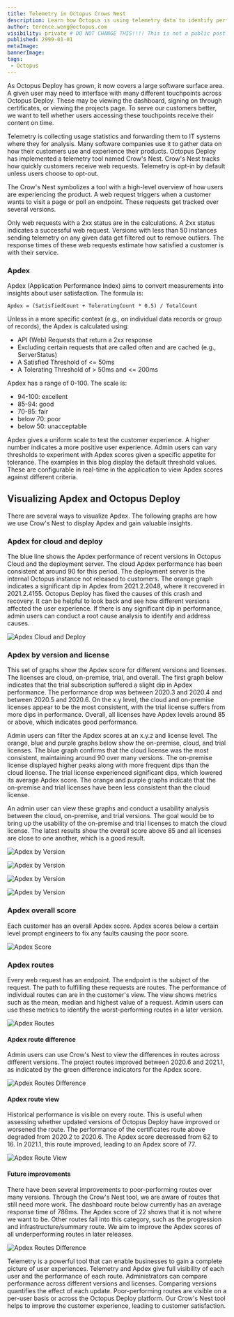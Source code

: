```yaml
---
title: Telemetry in Octopus Crows Nest
description: Learn how Octopus is using telemetry data to identify performance metrics for our customers
author: terence.wong@octopus.com
visibility: private # DO NOT CHANGE THIS!!!! This is not a public post!
published: 2999-01-01
metaImage: 
bannerImage: 
tags:
 - Octopus
---
```


As Octopus Deploy has grown, it now covers a large software surface area. A given user may need to interface with many different touchpoints across Octopus Deploy. These may be viewing the dashboard, signing on through certificates, or viewing the projects page. To serve our customers better, we want to tell whether users accessing these touchpoints receive their content on time.

Telemetry is collecting usage statistics and forwarding them to IT systems where they for analysis. Many software companies use it to gather data on how their customers use and experience their products. Octopus Deploy has implemented a telemetry tool named Crow's Nest. Crow's Nest tracks how quickly customers receive web requests. Telemetry is opt-in by default unless users choose to opt-out. 

The Crow's Nest symbolizes a tool with a high-level overview of how users are experiencing the product. A web request triggers when a customer wants to visit a page or poll an endpoint. These requests get tracked over several versions. 

Only web requests with a 2xx status are in the calculations. A 2xx status indicates a successful web request. Versions with less than 50 instances sending telemetry on any given data get filtered out to remove outliers. The response times of these web requests estimate how satisfied a customer is with their service. 

### Apdex

Apdex (Application Performance Index) aims to convert measurements into insights about user satisfaction. The formula is:


    Apdex = (SatisfiedCount + ToleratingCount * 0.5) / TotalCount
 
Unless in a more specific context (e.g., on individual data records or group of records), the Apdex is calculated using:

- API (Web) Requests that return a 2xx response
- Excluding certain requests that are called often and are cached (e.g., ServerStatus)
- A Satisfied Threshold of <= 50ms
- A Tolerating Threshold of > 50ms and <= 200ms

Apdex has a range of 0-100. The scale is:
- 94-100: excellent
- 85-94: good
- 70-85: fair
- below 70: poor
- below 50: unacceptable

Apdex gives a uniform scale to test the customer experience. A higher number indicates a more positive user experience.  Admin users can vary thresholds to experiment with Apdex scores given a specific appetite for tolerance. The examples in this blog display the default threshold values. These are configurable in real-time in the application to view Apdex scores against different criteria.
 
## Visualizing Apdex and Octopus Deploy

There are several ways to visualize Apdex. The following graphs are how we use Crow's Nest to display Apdex and gain valuable insights.

### Apdex for cloud and deploy

The blue line shows the Apdex performance of recent versions in Octopus Cloud and the deployment server. The cloud Apdex performance has been consistent at around 90 for this period. The deployment server is the internal Octopus instance not released to customers. The orange graph indicates a significant dip in Apdex from 2021.2.2048, where it recovered in 2021.2.4155. Octopus Deploy has fixed the causes of this crash and recovery. It can be helpful to look back and see how different versions affected the user experience. If there is any significant dip in performance, admin users can conduct a root cause analysis to identify and address causes.

![Apdex Cloud and Deploy](apdex-cloud-deploy.png "Apdex Cloud and Deploy")

### Apdex by version and license

This set of graphs show the Apdex score for different versions and licenses. The licenses are cloud, on-premise, trial, and overall.  The first graph below indicates that the trial subscription suffered a slight dip in Apdex performance. The performance drop was between 2020.3 and 2020.4 and between 2020.5 and 2020.6. On the x.y level, the cloud and on-premise licenses appear to be the most consistent, with the trial license suffers from more dips in performance. Overall, all licenses have Apdex levels around 85 or above, which indicates good performance.

Admin users can filter the Apdex scores at an x.y.z and license level. The orange, blue and purple graphs below show the on-premise, cloud, and trial licenses. The blue graph confirms that the cloud license was the most consistent, maintaining around 90 over many versions. The on-premise license displayed higher peaks along with more frequent dips than the cloud license. The trial license experienced significant dips, which lowered its average Apdex score. The orange and purple graphs indicate that the on-premise and trial licenses have been less consistent than the cloud license. 

An admin user can view these graphs and conduct a usability analysis between the cloud, on-premise, and trial versions. The goal would be to bring up the usability of the on-premise and trial licenses to match the cloud license. The latest results show the overall score above 85 and all licenses are close to one another, which is a good result.

![Apdex by Version](apdex-by-version.png "Apdex by Version")

![Apdex by Version](apdex-by-version-z-onprem.png "Apdex by Version")

![Apdex by Version](apdex-by-version-z-cloud.png "Apdex by Version")

![Apdex by Version](apdex-by-version-z-trial.png "Apdex by Version")


<!--### Apdex customer view

![Apdex Customer View](apdex-customer.png "Apdex Customer View")-->

### Apdex overall score

Each customer has an overall Apdex score. Apdex scores below a certain level prompt engineers to fix any faults causing the poor score.

![Apdex Score](apdex-score.png "Apdex Score")

### Apdex routes

Every web request has an endpoint. The endpoint is the subject of the request. The path to fulfilling these requests are routes. The performance of individual routes can are in the customer's view. The view shows metrics such as the mean, median and highest value of a request. Admin users can use these metrics to identify the worst-performing routes in a later version.

![Apdex Routes](apdex-route.png "Apdex Routes")

#### Apdex route difference

Admin users can use Crow's Nest to view the differences in routes across different versions. The project routes improved between 2020.6 and 2021.1, as indicated by the green difference indicators for the Apdex score.

![Apdex Routes Difference](apdex-route-diff.png "Apdex Routes Difference")

#### Apdex route view

Historical performance is visible on every route. This is useful when assessing whether updated versions of Octopus Deploy have improved or worsened the route. The performance of the certificates route above degraded from 2020.2 to 2020.6. The Apdex score decreased from 62 to 16. In 2021.1, this route improved, leading to an Apdex score of 77.

![Apdex Route View](apdex-route-view.png "Apdex Route View")

#### Future improvements

There have been several improvements to poor-performing routes over many versions. Through the Crow's Nest tool, we are aware of routes that still need more work. The dashboard route below currently has an average response time of 786ms. The Apdex score of 22 shows that it is not where we want to be. Other routes fall into this category, such as the progression and infrastructure/summary route. We aim to improve the Apdex scores of all underperforming routes in later releases. 

![Apdex Routes Difference](apdex-route-dashboard.png "Apdex Routes Difference")

Telemetry is a powerful tool that can enable businesses to gain a complete picture of user experiences. Telemetry and Apdex give full visibility of each user and the performance of each route. Administrators can compare performance across different versions and licenses. Comparing versions quantifies the effect of each update. Poor-performing routes are visible on a per-user basis or across the Octopus Deploy platform. Our Crow's Nest tool helps to improve the customer experience, leading to customer satisfaction.



